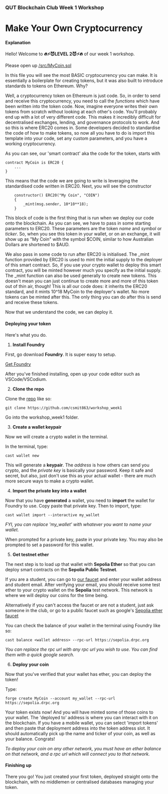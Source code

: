 ### QUT Blockchain Club Week 1 Workshop
# **Make Your Own Cryptocurrency**

#### Explanation
Hello! Welcome to __🔥⚡😈LEVEL 2😈⚡🔥__ of our week 1 workshop.

Please open up [/src/MyCoin.sol](https://github.com/csmit863/workshop_week1/blob/main/src/MyCoin.sol)

In this file you will see the most BASIC cryptocurrency you can make. It is essentially a boilerplate for creating tokens, but it was also built to introduce standards to tokens on Ethereum. Why?

Well, a cryptocurrency token on Ethereum is just code. So, in order to send and receive this cryptocurrency, you need to call the *functions* which have been written into the token code. Now, imagine everyone writes their own tokens from scratch without looking at each other's code. You'll probably end up with a lot of very different code. This makes it incredibly difficult for decentralised exchanges, lending, and governance protocols to work. And so this is where ERC20 comes in. Some developers decided to standardise the code of how to make tokens, so now all you have to do is import this template into your code, set any custom parameters, and you have a working cryptocurrency.

As you can see, our 'smart contract' aka the code for the token, starts with 
```solidity
contract MyCoin is ERC20 { 
    ...
}
```
This means that the code we are going to write is leveraging the standardised code written in ERC20.
Next, you will see the constructor
```solidity
    constructor() ERC20("My Coin", "COIN")
    {
        _mint(msg.sender, 10*10**18);
    }
```
This block of code is the first thing that is run when we deploy our code onto the blockchain. As you can see, we have to pass in some starting parameters to ERC20. These parameters are the token *name* and *symbol* or *ticker*. So, when you see this token in your wallet, or on an exchange, it will show up as "My Coin" with the symbol $COIN, similar to how Australian Dollars are shortened to $AUD.

We also pass in some code to run after ERC20 is initialised. The _mint function provided by ERC20 is used to mint the initial supply to the deployer of this smart contract. So, if you use your crypto wallet to deploy this smart contract, you will be minted however much you specify as the initial supply. The _mint function can also be used generally to create new tokens. This doesn't mean you can just continue to create more and more of this token out of thin air, though! This is all our code does: it inherits the ERC20 standard, and it mints 10^18 MyCoin to the deployer's wallet. No more tokens can be minted after this. The only thing you can do after this is send and receive these tokens.

Now that we understand the code, we can deploy it.


#### Deploying your token

Here's what you do.

1. **Install Foundry**

First, go download **Foundry**. It is super easy to setup. 

[Get Foundry](https://book.getfoundry.sh/getting-started/installation)

After you've finished installing, open up your code editor such as VSCode/VSCodium.

2. **Clone the repo**

Clone the [repo](https://github.com/csmit863/workshop_week1) like so:
```
git clone https://github.com/csmit863/workshop_week1
```

Go into the workshop_week1 folder.

3. **Create a wallet keypair**

Now we will create a crypto wallet in the terminal.

In the terminal, type:
```
cast wallet new
```

This will generate a **keypair**. The *address* is how others can send you crypto, and the *private key* is basically your password. Keep it safe and secret, but also, just don't use this as your actual wallet - there are much more secure ways to make a crypto wallet. 

4. **Import the private key into a wallet**

Now that you have **generated** a wallet, you need to **import** the wallet for Foundry to use. Copy paste that private key. Then to import, type:
```
cast wallet import --interactive my_wallet
```
*FYI, you can replace 'my_wallet' with whatever you want to name your wallet.*

When prompted for a private key, paste in your private key. You may also be prompted to set a password for this wallet.

5. **Get testnet ether**

The next step is to load up that wallet with **Sepolia Ether** so that you can deploy smart contracts on the **Sepolia Public Testnet**.

If you are a student, you can go to [our faucet](https://faucet.qutblockchain.club) and enter your wallet address and student email. After verifying your email, you should receive some test ether to your crypto wallet on the **Sepolia** test network. This network is where we will deploy our coins for the time being.

Alternatively if you can't access the faucet or are not a student, just ask someone in the club, or go to a public faucet such as google's [Sepolia ether faucet](https://cloud.google.com/application/web3/faucet/ethereum/sepolia)

You can check the balance of your wallet in the terminal using Foundry like so:
```
cast balance <wallet address> --rpc-url https://sepolia.drpc.org
```
*You can replace the rpc url with any rpc url you wish to use. You can find them with a quick google search.*

6. **Deploy your coin**

Now that you've verified that your wallet has ether, you can deploy the token!

Type:
```
forge create MyCoin --account my_wallet --rpc-url https://sepolia.drpc.org
```

Your token exists now! And you will have minted some of those coins to your wallet. The 'deployed to' address is where you can interact with it on the blockchain. If you have a mobile wallet, you can select 'import tokens' and then paste that deployment address into the token address slot. It should automatically pick up the name and ticker of your coin, as well as your balance. Congrats!

*To deploy your coin on any other network, you must have an ether balance on that network, and a rpc url which will connect you to that network.*


#### Finishing up

There you go! You just created your first token, deployed straight onto the blockchain, with no middlemen or centralised databases managing your token.